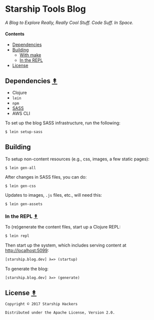 # Starship Tools Blog

*A Blog to Explore Really, Really Cool Stuff. Code Suff. In Space.*


#### Contents

* [Dependencies](#dependencies-)
* [Building](#building-)
   * [With make](#with-make-)
   * [In the REPL](#in-the-repl-)
* [License](#license-)


## Dependencies [&#x219F;](#contents)

* Clojure
* `lein`
* `npm`
* [SASS](http://sass-lang.com)
* AWS CLI

To set up the blog SASS infrastructure, run the following:

```bash
$ lein setup-sass
```

## Building

To setup non-content resources (e.g., css, images, a few static pages):

```
$ lein gen-all
```

After changes in SASS files, you can do:

```
$ lein gen-css
```

Updates to images, `.js` files, etc., will need this:

```
$ lein gen-assets
```


### In the REPL [&#x219F;](#contents)

To (re)generate the content files, start up a Clojure REPL:

```bash
$ lein repl
```

Then start up the system, which includes serving content at
[http://localhost:5099](http://localhost:5099):

```clj
[starship.blog.dev] λ=> (startup)
```

To generate the blog:

```clj
[starship.blog.dev] λ=> (generate)
```


## License [&#x219F;](#contents)

```
Copyright © 2017 Starship Hackers

Distributed under the Apache License, Version 2.0.
```
